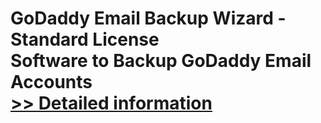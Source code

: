 # GoDaddy Email Backup Wizard - Standard License<br />Software to Backup GoDaddy Email Accounts<br />[>> Detailed information](https://secure.shareit.com/shareit/product.html?productid=300983855&affiliateid=200057808)